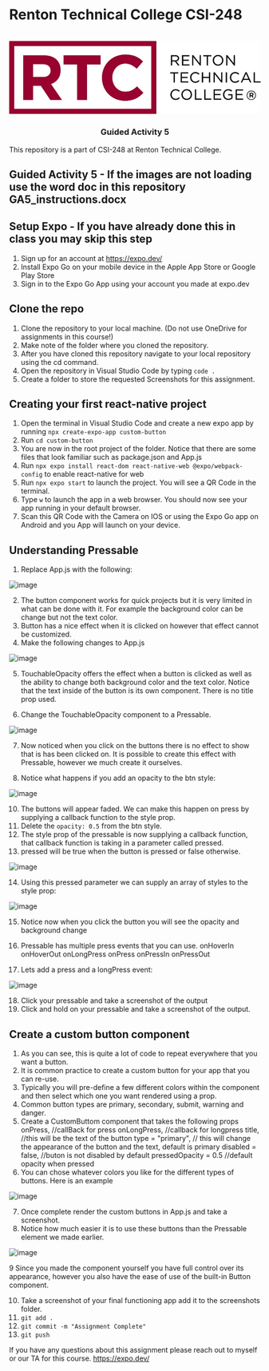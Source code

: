 # Renton Technical College CSI-248
<br />    

<div align="center">  
    <img src="logo.jpg" alt="Logo">
    <h3 align="center">Guided Activity 5</h3>
</div>

This repository is a part of CSI-248 at Renton Technical College.

## Guided Activity 5 - If the images are not loading use the word doc in this repository GA5_instructions.docx

## Setup Expo - If you have already done this in class you may skip this step

1. Sign up for an account at https://expo.dev/
2. Install Expo Go on your mobile device in the Apple App Store or Google Play Store
3. Sign in to the Expo Go App using your account you made at expo.dev

## Clone the repo

1. Clone the repository to your local machine. (Do not use OneDrive for assignments in this course!)
2. Make note of the folder where you cloned the repository.
3. After you have cloned this repository navigate to your local repository using the cd command.
4. Open the repository in Visual Studio Code by typing `code .`
5. Create a folder to store the requested Screenshots for this assignment.

## Creating your first react-native project
1. Open the terminal in Visual Studio Code and create a new expo app by running `npx create-expo-app custom-button`
2. Run `cd custom-button`
3. You are now in the root project of the folder. Notice that there are some files that look familiar such as package.json and App.js
4. Run `npx expo install react-dom react-native-web @expo/webpack-config` to enable react-native for web
5. Run `npx expo start` to launch the project. You will see a QR Code in the terminal.
6. Type `w` to launch the app in a web browser. You should now see your app running in your default browser.
7. Scan this QR Code with the Camera on IOS or using the Expo Go app on Android and you App will launch on your device.


## Understanding Pressable

1. Replace App.js with the following:

![image](https://github.com/EmeryCSI/csi248-guidedactivity5/assets/102991550/ef7bb326-ee5e-48c1-ba25-59e016f017c2)

2. The button component works for quick projects but it is very limited in what can be done with it. For example the background color can be change but not the text color.
3. Button has a nice effect when it is clicked on however that effect cannot be customized.
4. Make the following changes to App.js

![image](https://github.com/EmeryCSI/csi248-guidedactivity5/assets/102991550/38627306-4b68-45c2-af23-f3326f7e00f6)

5. TouchableOpacity offers the effect when a button is clicked as well as the ability to change both background color and the text color. Notice that the text inside of the button is its own component. There is no title prop used.

6. Change the TouchableOpacity component to a Pressable.

![image](https://github.com/EmeryCSI/csi248-guidedactivity5/assets/102991550/15855f52-ce5c-4766-98f1-ce4442ed5101)

7. Now noticed when you click on the buttons there is no effect to show that is has been clicked on. It is possible to create this effect with Pressable, however we much create it ourselves.

8. Notice what happens if you add an opacity to the btn style:

![image](https://github.com/EmeryCSI/csi248-guidedactivity5/assets/102991550/3cd35233-5cec-4ed0-b5ff-d04654710ae2)

10. The buttons will appear faded. We can make this happen on press by supplying a callback function to the style prop.
11. Delete the `opacity: 0.5` from the btn style.
12. The style prop of the pressable is now supplying a callback function, that callback function is taking in a parameter called pressed.
13. pressed will be true when the button is pressed or false otherwise.

![image](https://github.com/EmeryCSI/csi248-guidedactivity5/assets/102991550/f3c48249-f1ad-48c0-975d-edd36110ff82)

14. Using this pressed parameter we can supply an array of styles to the style prop:

![image](https://github.com/EmeryCSI/csi248-guidedactivity5/assets/102991550/401b41f2-ac4e-4a47-af9d-7cefe80c3e69)

15. Notice now when you click the button you will see the opacity and background change
16. Pressable has multiple press events that you can use.
onHoverIn
onHoverOut
onLongPress
onPress
onPressIn
onPressOut

17. Lets add a press and a longPress event:

![image](https://github.com/EmeryCSI/csi248-guidedactivity5/assets/102991550/efc5a2f4-c865-484a-8cb1-8784025e021b)

18. Click your pressable and take a screenshot of the output
19. Click and hold on your pressable and take a screenshot of the output.

## Create a custom button component
1. As you can see, this is quite a lot of code to repeat everywhere that you want a button.
2. It is common practice to create a custom button for your app that you can re-use.
3. Typically you will pre-define a few different colors within the component and then select which one you want rendered using a prop.
4. Common button types are primary, secondary, submit, warning and danger. 
5. Create a CustomButtom component that takes the following props
  onPress, //callBack for press
  onLongPress, //callback for longpress
  title, //this will be the text of the button
  type = "primary", // this will change the appearance of the button and the text, default is primary
  disabled = false, //buton is not disabled by default
  pressedOpacity = 0.5 //default opacity when pressed
6. You can chose whatever colors you like for the different types of buttons. Here is an example

![image](https://github.com/EmeryCSI/csi248-guidedactivity5/assets/102991550/474e9551-f77e-4f9e-b0cf-7ad82c9f0775)

7. Once complete render the custom buttons in App.js and take a screenshot.
8. Notice how much easier it is to use these buttons than the Pressable element we made earlier.

![image](https://github.com/EmeryCSI/csi248-guidedactivity5/assets/102991550/e6fdd0ce-deee-4ad9-a601-49f6372aabb4)

9 Since you made the component yourself you have full control over its appearance, however you also have the ease of use of the built-in Button component.

10. Take a screenshot of your final functioning app add it to the screenshots folder.
11. `git add .`
12. `git commit -m "Assignment Complete"`
13. `git push`

If you have any questions about this assignment please reach out to myself or our TA for this course. 
https://expo.dev/
